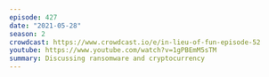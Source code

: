 ```yaml
---
episode: 427
date: "2021-05-28"
season: 2
crowdcast: https://www.crowdcast.io/e/in-lieu-of-fun-episode-52
youtube: https://www.youtube.com/watch?v=1gPBEmM5sTM
summary: Discussing ransomware and cryptocurrency
---
```

